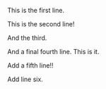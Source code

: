 This is the first line.

This is the second line!

And the third.

And a final fourth line. This is it.

Add a fifth line!!

Add line six.




